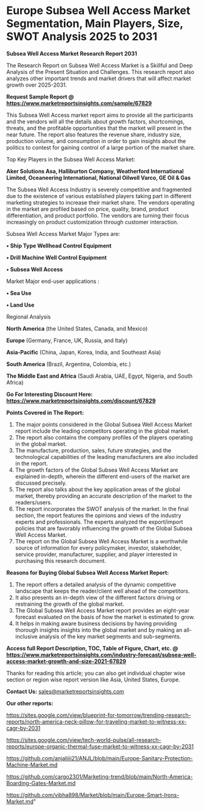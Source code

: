  # Europe Subsea Well Access Market Segmentation, Main Players, Size, SWOT Analysis 2025 to 2031

<strong>Subsea Well Access Market Research Report 2031</strong>

The Research Report on Subsea Well Access Market is a Skillful and Deep Analysis of the Present Situation and Challenges. This research report also analyzes other important trends and market drivers that will affect market growth over 2025-2031.

<strong>Request Sample Report @ <a href=https://www.marketreportsinsights.com/sample/67829>https://www.marketreportsinsights.com/sample/67829</a></strong>

This Subsea Well Access market report aims to provide all the participants and the vendors will all the details about growth factors, shortcomings, threats, and the profitable opportunities that the market will present in the near future. The report also features the revenue share, industry size, production volume, and consumption in order to gain insights about the politics to contest for gaining control of a large portion of the market share.

Top Key Players in the Subsea Well Access Market:

<strong>Aker Solutions Asa, Halliburton Company, Weatherford International Limited, Oceaneering International, National Oilwell Varco, GE Oil & Gas</strong>

The Subsea Well Access Industry is severely competitive and fragmented due to the existence of various established players taking part in different marketing strategies to increase their market share. The vendors operating in the market are profiled based on price, quality, brand, product differentiation, and product portfolio. The vendors are turning their focus increasingly on product customization through customer interaction.

Subsea Well Access Market Major Types are:

<strong>• Ship Type Wellhead Control Equipment

• Drill Machine Well Control Equipment

• Subsea Well Access</strong>

Market Major end-user applications :

<strong>• Sea Use

• Land Use</strong>

Regional Analysis

</u><strong><b>North America</b></strong> (the United States, Canada, and Mexico)

<strong><b>Europe </b></strong>(Germany, France, UK, Russia, and Italy)

<strong><b>Asia-Pacific</b></strong> (China, Japan, Korea, India, and Southeast Asia)

<strong><b>South America</b></strong> (Brazil, Argentina, Colombia, etc.)

<strong><b>The Middle East and Africa</b></strong> (Saudi Arabia, UAE, Egypt, Nigeria, and South Africa)

<strong>Go For Interesting Discount Here: <a href=https://www.marketreportsinsights.com/discount/67829>https://www.marketreportsinsights.com/discount/67829</a></strong>

<strong>Points Covered in The Report:</strong>
<ol>
  <li>The major points considered in the Global Subsea Well Access Market report include the leading competitors operating in the global market.</li>
  <li>The report also contains the company profiles of the players operating in the global market.</li>
  <li>The manufacture, production, sales, future strategies, and the technological capabilities of the leading manufacturers are also included in the report.</li>
  <li>The growth factors of the Global Subsea Well Access Market are explained in-depth, wherein the different end-users of the market are discussed precisely.</li>
  <li>The report also talks about the key application areas of the global market, thereby providing an accurate description of the market to the readers/users.</li>
  <li>The report incorporates the SWOT analysis of the market. In the final section, the report features the opinions and views of the industry experts and professionals. The experts analyzed the export/import policies that are favorably influencing the growth of the Global Subsea Well Access Market.</li>
  <li>The report on the Global Subsea Well Access Market is a worthwhile source of information for every policymaker, investor, stakeholder, service provider, manufacturer, supplier, and player interested in purchasing this research document.</li>
</ol>
<strong>Reasons for Buying Global Subsea Well Access Market Report:</strong>

<ol>
  <li>The report offers a detailed analysis of the dynamic competitive landscape that keeps the reader/client well ahead of the competitors.</li>
  <li>It also presents an in-depth view of the different factors driving or restraining the growth of the global market.</li>
  <li>The Global Subsea Well Access Market report provides an eight-year forecast evaluated on the basis of how the market is estimated to grow.</li>
  <li>It helps in making aware business decisions by having providing thorough insights insights into the global market and by making an all-inclusive analysis of the key market segments and sub-segments.</li>
</ol>
<strong>Access full Report Description, TOC, Table of Figure, Chart, etc. @ <a href=https://www.marketreportsinsights.com/industry-forecast/subsea-well-access-market-growth-and-size-2021-67829>https://www.marketreportsinsights.com/industry-forecast/subsea-well-access-market-growth-and-size-2021-67829</a></strong>


Thanks for reading this article; you can also get individual chapter wise section or region wise report version like Asia, United States, Europe.

<strong>Contact Us:</strong>
sales@marketreportsinsights.com

<strong>Our other reports:</strong>

<a href=https://sites.google.com/view/blueprint-for-tomorrow/trending-research-reports/north-america-neck-pillow-for-traveling-market-to-witness-xx-cagr-by-2031>https://sites.google.com/view/blueprint-for-tomorrow/trending-research-reports/north-america-neck-pillow-for-traveling-market-to-witness-xx-cagr-by-2031</a>

<a href=https://sites.google.com/view/tech-world-pulse/all-research-reports/europe-organic-thermal-fuse-market-to-witness-xx-cagr-by-2031>https://sites.google.com/view/tech-world-pulse/all-research-reports/europe-organic-thermal-fuse-market-to-witness-xx-cagr-by-2031</a>

<a href=https://github.com/anjaliiii21/ANJL/blob/main/Europe-Sanitary-Protection-Machine-Market.md>https://github.com/anjaliiii21/ANJL/blob/main/Europe-Sanitary-Protection-Machine-Market.md</a>

<a href=https://github.com/cargo2301/Marketing-trend/blob/main/North-America-Boarding-Gates-Market.md>https://github.com/cargo2301/Marketing-trend/blob/main/North-America-Boarding-Gates-Market.md</a>

<a href=https://github.com/vibha898/Market/blob/main/Europe-Smart-Irons-Market.md>https://github.com/vibha898/Market/blob/main/Europe-Smart-Irons-Market.md</a>"
